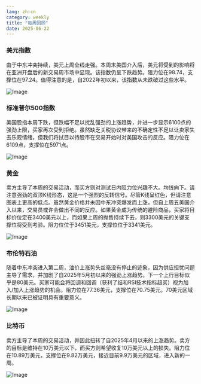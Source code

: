```yaml
---
lang: zh-cn
category: weekly
title: "每周回顾"
date: 2025-06-22
---
```


### 美元指数

由于中东冲突持续，美元上周全线走强。本周末美国介入后，美元将受到的影响将在亚洲开盘后的新交易周市场中显现。该指数仍呈下跌趋势。阻力位在98.74，支撑位在97.24。值得注意的是，自2022年初以来，该指数从未跌破过这些水平。

![Image](https://markleighedu.github.io/img/Jun-2025/22-Jun-2025/usdindex.jpg)

### 标准普尔500指数

美国股指本周下跌，但跌幅不足以扰乱强劲的上涨趋势，并进一步显示6100点的强劲上限，买家再次受到拒绝。虽然缺乏关税协议带来的不确定性不足以让卖家失去乐观情绪，但我们将拭目以待股市在交易开始时对美国攻击的反应。阻力位在6109点，支撑位在5971点。

![Image](https://markleighedu.github.io/img/Jun-2025/22-Jun-2025/sp500.jpg)

### 黄金

卖方主导了本周的交易活动，而买方则对测试日内阻力位兴趣不大。均线向下。请注意强劲的双顶K线形态，这是一个强烈的反转信号。尽管K线呈红色，但请注意图表上更高的低点。虽然黄金价格并未因中东冲突爆发而上涨，但自上周五美国介入以来，交易员或许会做出不同的反应。如果黄金成为传统的避险商品，买家将目标价位定在3400美元以上，而如果上周的抛售持续下去，则3300美元的关键支撑位将受到考验。阻力位位于3451美元，支撑位位于3341美元。

![Image](https://markleighedu.github.io/img/Jun-2025/22-Jun-2025/gold.jpg)

### 布伦特石油

随着中东冲突进入第二周，油价上涨势头丝毫没有停止的迹象，因为供应担忧问题主导了需求，并加剧了自2025年5月初以来的强劲上涨趋势。下一个上行目标似乎是80美元。买家可能会将回调和回调（获利了结和RSI技术指标超买）视为加入/加入上涨趋势的机会。阻力位在77.36美元，支撑位在70.75美元。70美元区域长期以来已被证明具有重要意义。

![Image](https://markleighedu.github.io/img/Jun-2025/22-Jun-2025/brentoil.jpg)

### 比特币

卖方主导了本周的交易活动，并因此扭转了自2025年4月以来的上涨趋势。卖方的目标是维持在10万美元以下，而买方则希望收复10万美元以上的损失。阻力位在10.89万美元，支撑位在9.82万美元，接近目前9.9万美元的区域，进入新的一周。

![Image](https://markleighedu.github.io/img/Jun-2025/22-Jun-2025/bitcoin.jpg)


